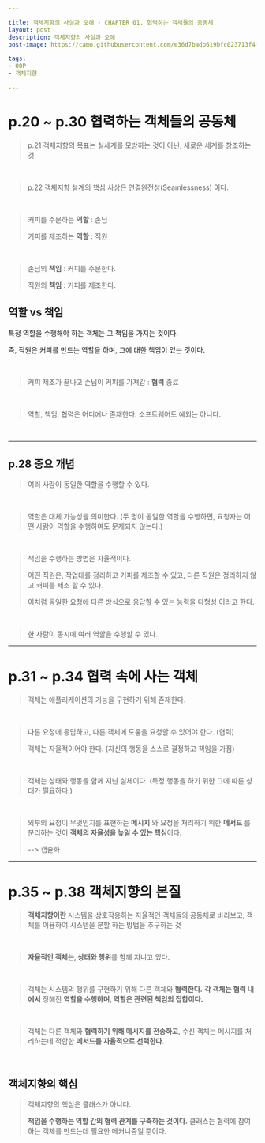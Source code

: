 ```yaml
---

title: 객체지향의 사실과 오해 - CHAPTER 01. 협력하는 객체들의 공동체
layout: post
description: 객체지향의 사실과 오해
post-image: https://camo.githubusercontent.com/e36d7badb619bfc023713f4f5b9d0ba5b84ea9d3b7285fedafd3c77e37dffad2/687474703a2f2f696d6167652e79657332342e636f6d2f6d6f6d6f2f546f70436174653531312f4d6964436174653030352f35313034303237332e6a7067

tags:
- OOP
- 객체지향

---
```


# p.20 ~ p.30 협력하는 객체들의 공동체

> p.21 객체지향의 목표는 실세계를 모방하는 것이 아닌, 새로운 세계를 창조하는 것

<br>

> p.22 객체지향 설계의 핵심 사상은 연결완전성(Seamlessness) 이다.

<br>

> 커피를 주문하는 **역할** : 손님
> 
> 커피를 제조하는 **역할** : 직원

<br>

> 손님의 **책임** : 커피를 주문한다.
> 
> 직원의 **책임** : 커피를 제조한다.


## 역할 vs 책임

특정 역할을 수행해야 하는 객체는 그 책임을 가지는 것이다.

즉, 직원은 커피를 만드는 역할을 하며, 그에 대한 책임이 있는 것이다.

<br>

> 커피 제조가 끝나고 손님이 커피를 가져감 : **협력** 종료

<br>

> 역할, 책임, 협력은 어디에나 존재한다. 소프트웨어도 예외는 아니다.

<br>

---

## p.28 중요 개념

> 여러 사람이 동일한 역할을 수행할 수 있다.

<br>

> 역할은 대체 가능성을 의미한다. (두 명이 동일한 역할을 수행하면, 요청자는 어떤 사람이 역할을 수행하여도 문제되지 않는다.)

<br>

> 책임을 수행하는 방법은 자율적이다. 
> 
> 어떤 직원은, 작업대를 정리하고 커피를 제조할 수 있고, 다른 직원은 정리하지 않고 커피를 제조 할 수 있다.
> 
> 이처럼 동일한 요청에 다른 방식으로 응답할 수 있는 능력을 다형성 이라고 한다.

<br>

> 한 사람이 동시에 여러 역할을 수행할 수 있다.

---

# p.31 ~ p.34 협력 속에 사는 객체

> 객체는 애플리케이션의 기능을 구현하기 위해 존재한다.

<br>

> 다른 요청에 응답하고, 다른 객체에 도움을 요청할 수 있어야 한다. (협력)
> 
> 객체는 자율적이어야 한다. (자신의 행동을 스스로 결정하고 책임을 가짐)

<br>

> 객체는 상태와 행동을 함께 지닌 실체이다. (특정 행동을 하기 위한 그에 따른 상태가 필요하다.)

<br>

> 외부의 요청이 무엇인지를 표현하는 **메시지** 와 요청을 처리하기 위한 **메서드** 를 분리하는 것이 **객체의 자율성을 높일 수 있는 핵심**이다.
> 
> --> 캡슐화

---

# p.35 ~ p.38 객체지향의 본질

> **객체지향이란** 시스템을 상호작용하는 자율적인 객체들의 공동체로 바라보고, 객체를 이용하여 시스템을 분할 하는 방법을 추구하는 것

<br>

> **자율적인 객체는, 상태와 행위**를 함께 지니고 있다.

<br>

> 객체는 시스템의 행위를 구현하기 위해 다른 객체와 **협력한다.** **각 객체는 협력 내에서** 정해진 **역할을 수행하며, 역할은 관련된 책임의 집합이다.**

<br>

> 객체는 다른 객체와 **협력하기 위해 메시지를 전송하고**, 수신 객체는 메시지를 처리하는데 적합한 **메서드를 자율적으로 선택한다.**

<br>

## 객체지향의 핵심

> 객체지향의 핵심은 클래스가 아니다.
> 
> **책임을 수행하는 역할 간의 협력 관계를 구축하는 것이다.** 클래스는 협력에 참여하는 객체를 만드는데 필요한 메커니즘일 뿐이다.